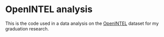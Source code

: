 # OpenINTEL analysis

This is the code used in a data analysis on the [OpenINTEL](https://openintel.nl/) dataset for my graduation research.